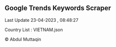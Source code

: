 

## Google Trends Keywords Scraper 
 
Last Update 23-04-2023 , 08:48:27

Country List :
VIETNAM.json



© Abdul Muttaqin 
